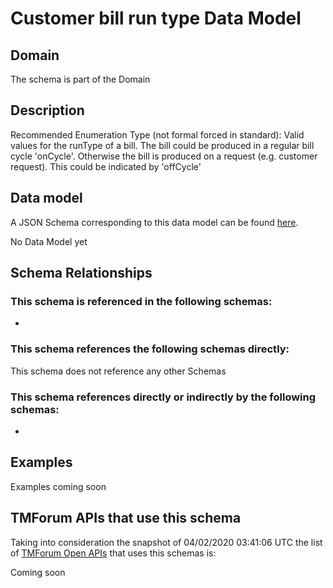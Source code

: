 # Customer bill run type Data Model

## Domain

The  schema is part of the  Domain

## Description

Recommended Enumeration Type (not formal forced in standard): Valid values for the runType of a bill. The bill could be produced in a regular bill cycle &#x27;onCycle&#x27;. Otherwise the bill is produced on a request (e.g. customer request). This could be indicated by &#x27;offCycle&#x27;

## Data model

A JSON Schema corresponding to this data model can be found
[here](https://github.com/tmforum-rand/schemas/blob/candidates/Customer/CustomerBillRunType.schema.json).

No Data Model yet

## Schema Relationships

### This schema is referenced in the following schemas:

-

### This schema references the following schemas directly:

This schema does not reference any other Schemas

### This schema references directly or indirectly by the following schemas:

-



## Examples

Examples coming soon

## TMForum APIs that use this schema

Taking into consideration the snapshot of 04/02/2020 03:41:06 UTC the list of [TMForum Open APIs](https://www.tmforum.org/open-apis/) that uses this schemas is:

Coming soon